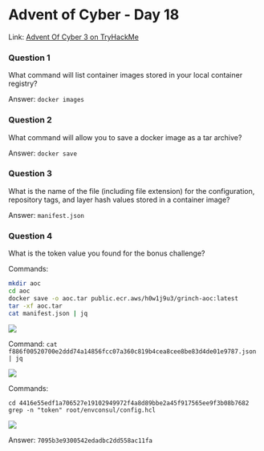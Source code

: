 # Advent of Cyber - Day 18

Link: [Advent Of Cyber 3 on TryHackMe](https://tryhackme.com/room/adventofcyber3)

### Question 1

What command will list container images stored in your local container registry?

Answer: `docker images`

### Question 2

What command will allow you to save a docker image as a tar archive?

Answer: `docker save`

### Question 3

What is the name of the file (including file extension) for the configuration, repository tags, and layer hash values stored in a container image?

Answer: `manifest.json`

### Question 4

What is the token value you found for the bonus challenge?

Commands:
```bash
mkdir aoc
cd aoc
docker save -o aoc.tar public.ecr.aws/h0w1j9u3/grinch-aoc:latest
tar -xf aoc.tar
cat manifest.json | jq
```

![](https://github.com/AtomicNicos/knowledge-base/blob/main/writeup_resources/aoc3/day18/4.1.png?raw=true)

Command: `cat f886f00520700e2ddd74a14856fcc07a360c819b4cea8cee8be83d4de01e9787.json | jq`

![](https://github.com/AtomicNicos/knowledge-base/blob/main/writeup_resources/aoc3/day18/4.2.png?raw=true)

Commands: 
```
cd 4416e55edf1a706527e19102949972f4a8d89bbe2a45f917565ee9f3b08b7682
grep -n "token" root/envconsul/config.hcl
```

![](https://github.com/AtomicNicos/knowledge-base/blob/main/writeup_resources/aoc3/day18/4.3.png?raw=true)

Answer: `7095b3e9300542edadbc2dd558ac11fa`
